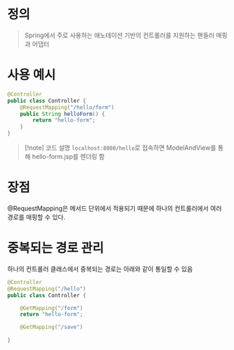 # 정의

> Spring에서 주로 사용하는 애노테이션 기반의 컨트롤러를 지원하는 핸들러 매핑과 어댑터

# 사용 예시
```java
@Controller
public class Controller {
	@RequestMapping("/hello/form")
    public String helloForm() {
        return "hello-form";
    }
}
```
>[!note] 코드 설명
>`localhost:8080/hello`로 접속하면 ModelAndView를 통해 hello-form.jsp를 렌더링 함

# 장점

@RequestMapping은 메서드 단위에서 적용되기 때문에 하나의 컨트롤러에서 여러 경로를 매핑할 수 있다.

# 중복되는 경로 관리

하나의 컨트롤러 클래스에서 중복되는 경로는 아래와 같이 통일할 수 있음
```java
@Controller
@RequestMapping("/hello")
public class Controller {

	@GetMapping("/form")
    return "hello-form";

	@GetMapping("/save")
	
}
```